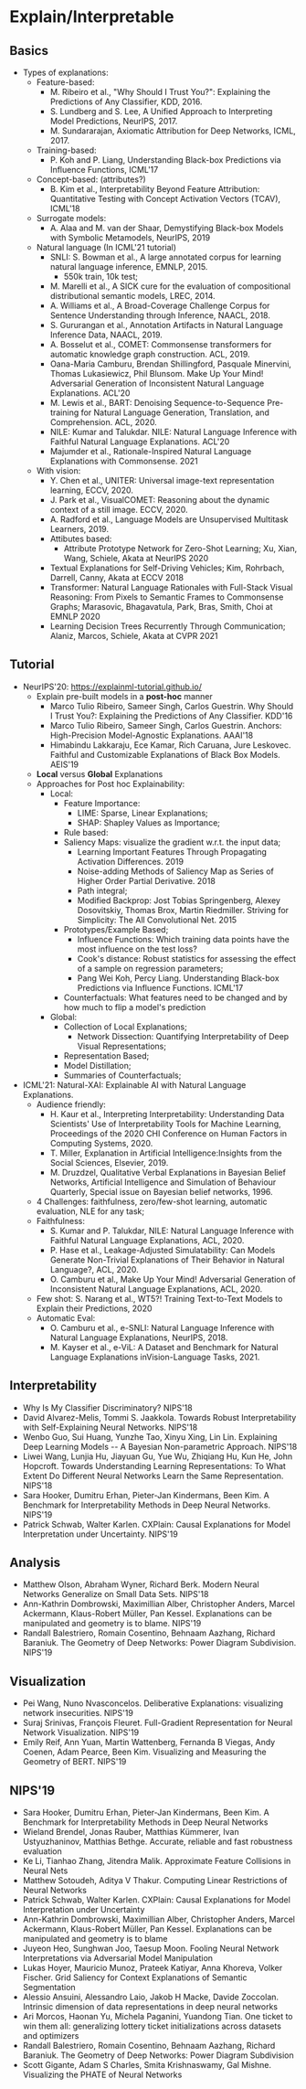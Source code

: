 # Explain/Interpretable

## Basics
- Types of explanations:
	- Feature-based:
		- M. Ribeiro et al., "Why Should I Trust You?": Explaining the Predictions of Any Classifier, KDD, 2016.
		- S. Lundberg and S. Lee, A Unified Approach to Interpreting Model Predictions, NeurIPS, 2017.
		- M. Sundararajan, Axiomatic Attribution for Deep Networks, ICML, 2017.
	- Training-based:
		- P. Koh and P. Liang, Understanding Black-box Predictions via Influence Functions, ICML'17
	- Concept-based: (attributes?)
		- B. Kim et al., Interpretability Beyond Feature Attribution: Quantitative Testing with Concept Activation Vectors (TCAV), ICML'18
	- Surrogate models:
		- A. Alaa and M. van der Shaar, Demystifying Black-box Models with Symbolic Metamodels, NeurIPS, 2019
	- Natural language (In ICML'21 tutorial)
		- SNLI: S. Bowman et al., A large annotated corpus for learning natural language inference, EMNLP, 2015.
			- 550k train, 10k test;
		- M. Marelli et al., A SICK cure for the evaluation of compositional distributional semantic models, LREC, 2014.
		- A. Williams et al., A Broad-Coverage Challenge Corpus for Sentence Understanding through Inference, NAACL, 2018.
		- S. Gururangan et al., Annotation Artifacts in Natural Language Inference Data, NAACL, 2019.
		- A. Bosselut et al., COMET: Commonsense transformers for automatic knowledge graph construction. ACL, 2019.
		- Oana-Maria Camburu, Brendan Shillingford, Pasquale Minervini, Thomas Lukasiewicz, Phil Blunsom. Make Up Your Mind! Adversarial Generation of Inconsistent Natural Language Explanations. ACL'20
		- M. Lewis et al., BART: Denoising Sequence-to-Sequence Pre-training for Natural Language Generation, Translation, and Comprehension. ACL, 2020.
		- NILE: Kumar and Talukdar. NILE: Natural Language Inference with Faithful Natural Language Explanations. ACL'20
		- Majumder et al., Rationale-Inspired Natural Language Explanations with Commonsense. 2021
	- With vision:
		- Y. Chen et al., UNITER: Universal image-text representation learning, ECCV, 2020.
		- J. Park et al., VisualCOMET: Reasoning about the dynamic context of a still image. ECCV, 2020.
		- A. Radford et al., Language Models are Unsupervised Multitask Learners, 2019.
		- Attibutes based:
			- Attribute Prototype Network for Zero-Shot Learning; Xu, Xian, Wang, Schiele, Akata at NeurIPS 2020
		- Textual Explanations for Self-Driving Vehicles; Kim, Rohrbach, Darrell, Canny, Akata at ECCV 2018
		- Transformer: Natural Language Rationales with Full-Stack Visual Reasoning: From Pixels to Semantic Frames to Commonsense Graphs; Marasovic, Bhagavatula, Park, Bras, Smith, Choi at EMNLP 2020
		- Learning Decision Trees Recurrently Through Communication; Alaniz, Marcos, Schiele, Akata at CVPR 2021

## Tutorial
- NeurIPS'20: https://explainml-tutorial.github.io/
	- Explain pre-built models in a **post-hoc** manner
		- Marco Tulio Ribeiro, Sameer Singh, Carlos Guestrin. Why Should I Trust You?: Explaining the Predictions of Any Classifier. KDD'16
		- Marco Tulio Ribeiro, Sameer Singh, Carlos Guestrin. Anchors: High-Precision Model-Agnostic Explanations. AAAI'18
		- Himabindu Lakkaraju, Ece Kamar, Rich Caruana, Jure Leskovec. Faithful and Customizable Explanations of Black Box Models. AEIS'19
	- **Local** versus **Global** Explanations
	- Approaches for Post hoc Explainability:
		- Local:
			- Feature Importance:
				- LIME: Sparse, Linear Explanations;
				- SHAP: Shapley Values as Importance;
			- Rule based:
			- Saliency Maps: visualize the gradient w.r.t. the input data;
				- Learning Important Features Through Propagating Activation Differences. 2019
				- Noise-adding Methods of Saliency Map as Series of Higher Order Partial Derivative. 2018
				- Path integral;
				- Modified Backprop: Jost Tobias Springenberg, Alexey Dosovitskiy, Thomas Brox, Martin Riedmiller. Striving for Simplicity: The All Convolutional Net. 2015
			- Prototypes/Example Based;
				- Influence Functions: Which training data points have the most influence on the test loss?
				- Cook's distance: Robust statistics for assessing the effect of a sample on regression parameters;
				- Pang Wei Koh, Percy Liang. Understanding Black-box Predictions via Influence Functions. ICML'17
			- Counterfactuals: What features need to be changed and by how much to flip a model's prediction
		- Global:
			- Collection of Local Explanations;
				- Network Dissection: Quantifying Interpretability of Deep Visual Representations;
			- Representation Based;
			- Model Distillation;
			- Summaries of Counterfactuals;
- ICML'21: Natural-XAI: Explainable AI with Natural Language Explanations.
	- Audience friendly:
		- H. Kaur et al., Interpreting Interpretability: Understanding Data Scientists' Use of Interpretability Tools for Machine Learning, Proceedings of the 2020 CHI Conference on Human Factors in Computing Systems, 2020.
		- T. Miller, Explanation in Artificial Intelligence:Insights from the Social Sciences, Elsevier, 2019.
		- M. Druzdzel, Qualitative Verbal Explanations in Bayesian Belief Networks, Artificial Intelligence and Simulation of Behaviour Quarterly, Special issue on Bayesian belief networks, 1996.
	- 4 Challenges: faithfulness, zero/few-shot learning, automatic evaluation, NLE for any task;
	- Faithfulness:
		- S. Kumar and P. Talukdar, NILE: Natural Language Inference with Faithful Natural Language Explanations, ACL, 2020.
		- P. Hase et al., Leakage-Adjusted Simulatability: Can Models Generate Non-Trivial Explanations of Their Behavior in Natural Language?, ACL, 2020.
		- O. Camburu et al., Make Up Your Mind! Adversarial Generation of Inconsistent Natural Language Explanations, ACL, 2020.
	- Few shot: S. Narang et al., WT5?! Training Text-to-Text Models to Explain their Predictions, 2020
	- Automatic Eval:
		- O. Camburu et al., e-SNLI: Natural Language Inference with Natural Language Explanations, NeurIPS, 2018.
		- M. Kayser et al., e-ViL: A Dataset and Benchmark for Natural Language Explanations inVision-Language Tasks, 2021.

## Interpretability
- Why Is My Classifier Discriminatory? NIPS'18
- David Alvarez-Melis, Tommi S. Jaakkola. Towards Robust Interpretability with Self-Explaining Neural Networks. NIPS'18
- Wenbo Guo, Sui Huang, Yunzhe Tao, Xinyu Xing, Lin Lin. Explaining Deep Learning Models -- A Bayesian Non-parametric Approach. NIPS'18
- Liwei Wang, Lunjia Hu, Jiayuan Gu, Yue Wu, Zhiqiang Hu, Kun He, John Hopcroft. Towards Understanding Learning Representations: To What Extent Do Different Neural Networks Learn the Same Representation. NIPS'18
- Sara Hooker, Dumitru Erhan, Pieter-Jan Kindermans, Been Kim. A Benchmark for Interpretability Methods in Deep Neural Networks. NIPS'19
- Patrick Schwab, Walter Karlen. CXPlain: Causal Explanations for Model Interpretation under Uncertainty. NIPS'19

## Analysis
- Matthew Olson, Abraham Wyner, Richard Berk. Modern Neural Networks Generalize on Small Data Sets. NIPS'18
- Ann-Kathrin Dombrowski, Maximillian Alber, Christopher Anders, Marcel Ackermann, Klaus-Robert Müller, Pan Kessel. Explanations can be manipulated and geometry is to blame. NIPS'19
- Randall Balestriero, Romain Cosentino, Behnaam Aazhang, Richard Baraniuk. The Geometry of Deep Networks: Power Diagram Subdivision. NIPS'19

## Visualization
- Pei Wang, Nuno Nvasconcelos. Deliberative Explanations: visualizing network insecurities. NIPS'19
- Suraj Srinivas, François Fleuret. Full-Gradient Representation for Neural Network Visualization. NIPS'19
- Emily Reif, Ann Yuan, Martin Wattenberg, Fernanda B Viegas, Andy Coenen, Adam Pearce, Been Kim. Visualizing and Measuring the Geometry of BERT. NIPS'19

## NIPS'19
- Sara Hooker, Dumitru Erhan, Pieter-Jan Kindermans, Been Kim. A Benchmark for Interpretability Methods in Deep Neural Networks
- Wieland Brendel, Jonas Rauber, Matthias Kümmerer, Ivan Ustyuzhaninov, Matthias Bethge. Accurate, reliable and fast robustness evaluation
- Ke Li, Tianhao Zhang, Jitendra Malik. Approximate Feature Collisions in Neural Nets
- Matthew Sotoudeh, Aditya V Thakur. Computing Linear Restrictions of Neural Networks
- Patrick Schwab, Walter Karlen. CXPlain: Causal Explanations for Model Interpretation under Uncertainty
- Ann-Kathrin Dombrowski, Maximillian Alber, Christopher Anders, Marcel Ackermann, Klaus-Robert Müller, Pan Kessel. Explanations can be manipulated and geometry is to blame
- Juyeon Heo, Sunghwan Joo, Taesup Moon. Fooling Neural Network Interpretations via Adversarial Model Manipulation
- Lukas Hoyer, Mauricio Munoz, Prateek Katiyar, Anna Khoreva, Volker Fischer. Grid Saliency for Context Explanations of Semantic Segmentation
- Alessio Ansuini, Alessandro Laio, Jakob H Macke, Davide Zoccolan. Intrinsic dimension of data representations in deep neural networks
- Ari Morcos, Haonan Yu, Michela Paganini, Yuandong Tian. One ticket to win them all: generalizing lottery ticket initializations across datasets and optimizers
- Randall Balestriero, Romain Cosentino, Behnaam Aazhang, Richard Baraniuk. The Geometry of Deep Networks: Power Diagram Subdivision
- Scott Gigante, Adam S Charles, Smita Krishnaswamy, Gal Mishne. Visualizing the PHATE of Neural Networks
